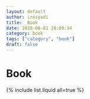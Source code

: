 ```yaml
---
layout: default
author: irosyadi
title:  Book
date: 2020-06-01 20:09:34
category: book
tags: ["category", "book"]
draft: false
---
```


# Book

{% include list.liquid all=true %}